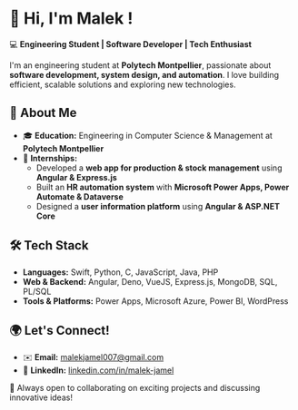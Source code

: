 # 👋 Hi, I'm Malek !  

💻 **Engineering Student | Software Developer | Tech Enthusiast**  

I'm an engineering student at **Polytech Montpellier**, passionate about **software development, system design, and automation**. I love building efficient, scalable solutions and exploring new technologies.  

## 🚀 About Me  
- 🎓 **Education:** Engineering in Computer Science & Management at **Polytech Montpellier**  
- 💼 **Internships:**  
  - Developed a **web app for production & stock management** using **Angular & Express.js**  
  - Built an **HR automation system** with **Microsoft Power Apps, Power Automate & Dataverse**  
  - Designed a **user information platform** using **Angular & ASP.NET Core**  

## 🛠 Tech Stack  
- **Languages:** Swift, Python, C, JavaScript, Java, PHP  
- **Web & Backend:** Angular, Deno, VueJS, Express.js, MongoDB, SQL, PL/SQL
- **Tools & Platforms:** Power Apps, Microsoft Azure, Power BI,  WordPress  

## 🌍 Let's Connect!  
- ✉️ **Email:** malekjamel007@gmail.com  
- 🔗 **LinkedIn:** [linkedin.com/in/malek-jamel](https://www.linkedin.com/in/malek-jamel)  

🚀 Always open to collaborating on exciting projects and discussing innovative ideas!  
